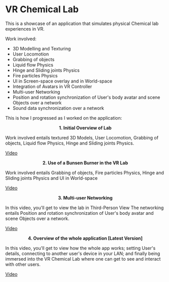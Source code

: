 # VR Chemical Lab

This is a showcase of an application that simulates physical Chemical lab experiences in VR.

Work involved:
- 3D Modelling and Texturing
- User Locomotion
- Grabbing of objects
- Liquid flow Physics
- Hinge and Sliding joints Physics
- Fire particles Physics
- UI in Screen-space overlay and in World-space
- Integration of Avatars in VR Controller
- Multi-user Networking
- Position and rotation synchronization of User's body avatar and scene Objects over a network
- Sound data synchronization over a network


This is how I progressed as I worked on the application:


**<p align="center">1. Initial Overview of Lab</p>**

Work involved entails textured 3D Models, User Locomotion, Grabbing of objects, Liquid flow Physics, Hinge and Sliding joints Physics.

[Video](https://drive.google.com/file/d/19eXvoJm427AvY8Gdn8m8y84FnTS1szix/preview)


**<p align="center">2. Use of a Bunsen Burner in the VR Lab</p>**

Work involved entails Grabbing of objects, Fire particles Physics, Hinge and Sliding joints Physics and UI in World-space

[Video](https://drive.google.com/file/d/19bRIKP25XZta2woXQwKUK6Xa5Zq8-7wB/preview)


**<p align="center">3. Multi-user Networking</p>**

In this video, you'll get to view the lab in Third-Person View
The networking entails Position and rotation synchronization of User's body avatar and scene Objects over a network.

[Video](https://drive.google.com/file/d/19f9sgdtgXPQIeNO-1o3_6dPGv8gQjOmL/preview)



**<p align="center">4. Overview of the whole application [Latest Version]</p>**

In this video, you'll get to view how the whole app works; setting User's details, connecting to another user's device in your LAN; and finally being immersed into the VR Chemical Lab where one can get to see and interact with other users.

[Video](https://drive.google.com/file/d/19mJw3GB_uzV9XyhcjXfdJBNGYw0CMILD/preview)



